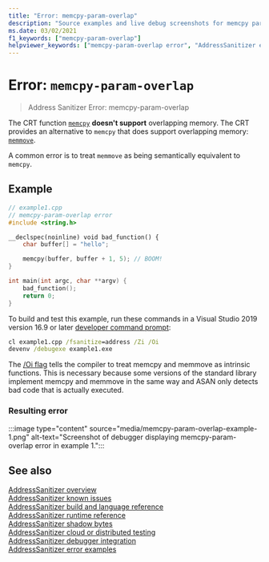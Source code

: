 ```yaml
---
title: "Error: memcpy-param-overlap"
description: "Source examples and live debug screenshots for memcpy parameter overlap errors."
ms.date: 03/02/2021
f1_keywords: ["memcpy-param-overlap"]
helpviewer_keywords: ["memcpy-param-overlap error", "AddressSanitizer error memcpy-param-overlap"]
---
```

# Error: `memcpy-param-overlap`

> Address Sanitizer Error: memcpy-param-overlap

The CRT function [`memcpy`](../c-runtime-library/reference/memcpy-wmemcpy.md) **doesn't support** overlapping memory. The CRT provides an alternative to `memcpy` that does support overlapping memory: [`memmove`](../c-runtime-library/reference/memmove-wmemmove.md).

A common error is to treat `memmove` as being semantically equivalent to `memcpy`.

## Example

```cpp
// example1.cpp
// memcpy-param-overlap error
#include <string.h>

__declspec(noinline) void bad_function() {
    char buffer[] = "hello";

    memcpy(buffer, buffer + 1, 5); // BOOM!
}

int main(int argc, char **argv) {
    bad_function();
    return 0;
}
```

To build and test this example, run these commands in a Visual Studio 2019 version 16.9 or later [developer command prompt](../build/building-on-the-command-line.md#developer_command_prompt_shortcuts):

```cmd
cl example1.cpp /fsanitize=address /Zi /Oi
devenv /debugexe example1.exe
```

The [/Oi flag](../../build/reference/oi-generate-intrinsic-functions) tells the compiler to treat memcpy and memmove as intrinsic functions. This is necessary because some versions of the standard library implement memcpy and memmove in the same way and ASAN only detects bad code that is actually executed.

### Resulting error

:::image type="content" source="media/memcpy-param-overlap-example-1.png" alt-text="Screenshot of debugger displaying memcpy-param-overlap error in example 1.":::

## See also

[AddressSanitizer overview](./asan.md)\
[AddressSanitizer known issues](./asan-known-issues.md)\
[AddressSanitizer build and language reference](./asan-building.md)\
[AddressSanitizer runtime reference](./asan-runtime.md)\
[AddressSanitizer shadow bytes](./asan-shadow-bytes.md)\
[AddressSanitizer cloud or distributed testing](./asan-offline-crash-dumps.md)\
[AddressSanitizer debugger integration](./asan-debugger-integration.md)\
[AddressSanitizer error examples](./asan-error-examples.md)

